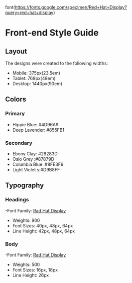 font(https://fonts.google.com/specimen/Red+Hat+Display?query=red+hat+display)

# Front-end Style Guide

## Layout

The designs were created to the following widths:

- Mobile: 375px(23.5em)
- Tablet: 768px(48em)
- Desktop: 1440px(90em)

## Colors

### Primary

- Hippie Blue: #4D96A9
- Deep Lavender: #855FB1

### Secondary

- Ebony Clay: #28283D
- Oslo Grey :#87879D
- Columbia Blue :#8FE3F9
- Light Violet s:#D9B8FF

## Typography

### Headings

-Font Family: [Rad Hat Display](https://fonts.google.com/specimen/Red+Hat+Display?query=red+hat+display)

- Weights: 900
- Font Sizes: 40px, 48px, 64px
- Line Height: 42px, 48px, 64px

### Body

-Font Family: [Rad Hat Display](https://fonts.google.com/specimen/Red+Hat+Display?query=red+hat+display)

- Weights: 500
- Font Sizes: 16px, 18px
- Line Height: 26px
